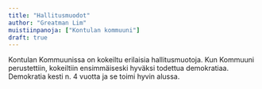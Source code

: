 ```yaml
---
title: "Hallitusmuodot"
author: "Greatman Lim"
muistiinpanoja: ["Kontulan kommuuni"]
draft: true
---
```

Kontulan Kommuunissa on kokeiltu erilaisia hallitusmuotoja. Kun Kommuuni perustettiin, kokeiltiin ensimmäiseski hyväksi todettua demokratiaa. Demokratia kesti n. 4 vuotta ja se toimi hyvin alussa.
